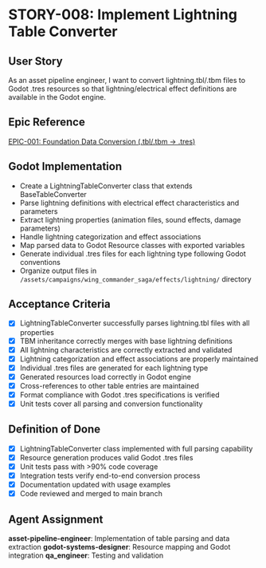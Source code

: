 # STORY-008: Implement Lightning Table Converter

## User Story
As an asset pipeline engineer, I want to convert lightning.tbl/.tbm files to Godot .tres resources so that lightning/electrical effect definitions are available in the Godot engine.

## Epic Reference
[EPIC-001: Foundation Data Conversion (.tbl/.tbm → .tres)](../epics/EPIC-001-foundation-data-conversion.md)

## Godot Implementation
- Create a LightningTableConverter class that extends BaseTableConverter
- Parse lightning definitions with electrical effect characteristics and parameters
- Extract lightning properties (animation files, sound effects, damage parameters)
- Handle lightning categorization and effect associations
- Map parsed data to Godot Resource classes with exported variables
- Generate individual .tres files for each lightning type following Godot conventions
- Organize output files in `/assets/campaigns/wing_commander_saga/effects/lightning/` directory

## Acceptance Criteria
- [x] LightningTableConverter successfully parses lightning.tbl files with all properties
- [x] TBM inheritance correctly merges with base lightning definitions
- [x] All lightning characteristics are correctly extracted and validated
- [x] Lightning categorization and effect associations are properly maintained
- [x] Individual .tres files are generated for each lightning type
- [x] Generated resources load correctly in Godot engine
- [x] Cross-references to other table entries are maintained
- [x] Format compliance with Godot .tres specifications is verified
- [x] Unit tests cover all parsing and conversion functionality

## Definition of Done
- [x] LightningTableConverter class implemented with full parsing capability
- [x] Resource generation produces valid Godot .tres files
- [x] Unit tests pass with >90% code coverage
- [x] Integration tests verify end-to-end conversion process
- [x] Documentation updated with usage examples
- [x] Code reviewed and merged to main branch

## Agent Assignment
**asset-pipeline-engineer**: Implementation of table parsing and data extraction
**godot-systems-designer**: Resource mapping and Godot integration
**qa_engineer**: Testing and validation